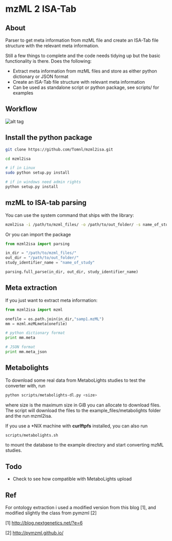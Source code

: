 # mzML 2 ISA-Tab

## About
Parser to get meta information from mzML file and create an ISA-Tab file structure with the relevant meta information.

Still a few things to complete and the code needs tidying up but the basic functionality is there. Does the following:

* Extract meta information from mzML files and store as either python dictionary or JSON format
* Create an ISA-Tab file structure with relevant meta information
* Can be used as standalone script or python package, see scripts/ for examples

## Workflow

![alt tag](https://github.com/Tomnl/mzml_2_isa/blob/master/isa_config/mzml2isa.png)


## Install the python package

```bash
git clone https://github.com/Tomnl/mzml2isa.git

cd mzml2isa

# if in Linux
sudo python setup.py install

# if in windows need admin rights
python setup.py install

```

## mzML to ISA-tab parsing

You can use the system command that ships with the library:

```bash
mzml2isa -i /path/to/mzml_files/ -o /path/to/out_folder/ -s name_of_study
```

Or you can import the package

```python
from mzml2isa import parsing

in_dir = "/path/to/mzml_files/"
out_dir = "/path/to/out_folder/"
study_identifier_name = "name_of_study"

parsing.full_parse(in_dir, out_dir, study_identifier_name)
```

## Meta extraction

If you just want to extract meta information:

```python
from mzml2isa import mzml

onefile = os.path.join(in_dir,"samp1.mzML")
mm = mzml.mzMLmeta(onefile)

# python dictionary format
print mm.meta

# JSON format
print mm.meta_json
```

## Metabolights
To download some real data from MetaboLights studies to test the converter with, run
```bash
python scripts/metabolights-dl.py <size>
```
where size is the maximum size in GiB you can allocate to download files.
The script will download the files to the example_files/metabolights folder and the run mzml2isa.

If you use a *NIX machine with **curlftpfs** installed, you can also run
```bash
scripts/metabolights.sh
```
to mount the database to the example directory and start converting mzML studies.


## Todo 

* Check to see how compatible with MetaboLights upload


## Ref
For ontology extraction i used a modified version from this blog [1], and modified slightly the class from pymzml [2]

[1] http://blog.nextgenetics.net/?e=6

[2] http://pymzml.github.io/

